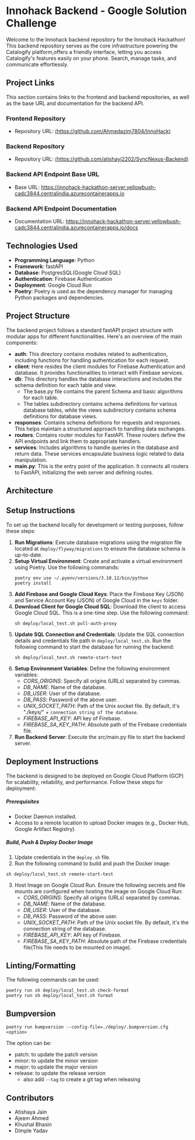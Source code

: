 # Innohack Backend - Google Solution Challenge

Welcome to the Innohack backend repository for the Innohack Hackathon! This backend repository serves as the core infrastructure powering the Catalogify platform,offers a friendly interface, letting you access Catalogify's features easily on your phone. Search, manage tasks, and communicate effortlessly.

## Project Links

This section contains links to the frontend and backend repositories, as well as the base URL and documentation for the backend API.

### Frontend Repository
- Repository URL: [(https://github.com/Ahmedazim7804/InnoHack)](https://github.com/Ahmedazim7804/InnoHack)

### Backend Repository
- Repository URL: [(https://github.com/atishayj2202/SyncNexus-Backend)](https://github.com/atishayj2202/InnoHack-Hackathon-Backend)

### Backend API Endpoint Base URL
- Base URL: https://innohack-hackathon-server.yellowbush-cadc3844.centralindia.azurecontainerapps.io 

### Backend API Endpoint Documentation
- Documentation URL: https://innohack-hackathon-server.yellowbush-cadc3844.centralindia.azurecontainerapps.io/docs

## Technologies Used
- **Programming Language**: Python
- **Framework**: fastAPI
- **Database**: PostgresSQL(Google Cloud SQL)
- **Authentication**: Firebase Authentication
- **Deployment**: Google Cloud Run
- **Poetry**: Poetry is used as the dependency manager for managing Python packages and dependencies.

## Project Structure
The backend project follows a standard fastAPI project structure with modular apps for different functionalities. Here's an overview of the main components:
- **auth**: This directory contains modules related to authentication, including functions for handling authentication for each request.
- **client**: Here resides the client modules for Firebase Authentication and database. It provides functionalities to interact with Firebase services.
- **db**: This directory handles the database interactions and includes the schema definition for each table and view. 
  - The base.py file contains the parent Schema and basic algorithms for each table. 
  - The tables subdirectory contains schema definitions for various database tables, while the views subdirectory contains schema definitions for database views.
- **responses**: Contains schema definitions for requests and responses. This helps maintain a structured approach to handling data exchanges.
- **routers**: Contains router modules for FastAPI. These routers define the API endpoints and link them to appropriate handlers.
- **services**: Includes algorithms to handle queries in the database and return data. These services encapsulate business logic related to data manipulation.
- **main.py**: This is the entry point of the application. It connects all routers to FastAPI, initializing the web server and defining routes.

## Architecture


## Setup Instructions
To set up the backend locally for development or testing purposes, follow these steps:
1. **Run Migrations**: Execute database migrations using the migration file located at `deploy/flyway/migrations` to ensure the database schema is up-to-date.
2. **Setup Virtual Environment**: Create and activate a virtual environment using Poetry. Use the following commands:
   ```shell
   poetry env use ~/.pyenv/versions/3.10.12/bin/python
   poetry install
   ```
3. **Add Firebase and Google Cloud Keys**: Place the Firebase Key (JSON) and Service Account Key (JSON) of Google Cloud in the `keys` folder.
4. **Download Client for Google Cloud SQL**: Download the client to access Google Cloud SQL. This is a one-time step. Use the following command:
   ```shell
   sh deploy/local_test.sh pull-auth-proxy
   ```
5. **Update SQL Connection and Credentials**: Update the SQL connection details and credentials file path in `deploy/local_test.sh`. Run the following command to start the database for running the backend:
    ```shell
   sh deploy/local_test.sh remote-start-test
   ```
6. **Setup Environment Variables**: Define the following environment variables:
   - *CORS_ORIGINS*: Specify all origins (URLs) separated by commas.
   - *DB_NAME*: Name of the database.
   - *DB_USER*: User of the database.
   - *DB_PASS*: Password of the above user.
   - *UNIX_SOCKET_PATH*: Path of the Unix socket file. By default, it's "./keys/" + `connection string of the database`.
   - *FIREBASE_API_KEY*: API key of Firebase.
   - *FIREBASE_SA_KEY_PATH*: Absolute path of the Firebase credentials file.
7. **Run Backend Server**: Execute the src/main.py file to start the backend server.

## Deployment Instructions
The backend is designed to be deployed on Google Cloud Platform (GCP) for scalability, reliability, and performance. Follow these steps for deployment:
##### Prerequisites
- Docker Daemon installed.
- Access to a remote location to upload Docker images (e.g., Docker Hub, Google Artifact Registry).

##### Build, Push & Deploy Docker Image
1. Update credentials in the `deploy.sh` file.
2. Run the following command to build and push the Docker image:
```shell
sh deploy/local_test.sh remote-start-test
   ```
3. Host Image on Google Cloud Run. Ensure the following secrets and file mounts are configured when hosting the image on Google Cloud Run:
   - *CORS_ORIGINS*: Specify all origins (URLs) separated by commas.
   - *DB_NAME*: Name of the database.
   - *DB_USER*: User of the database.
   - *DB_PASS*: Password of the above user.
   - *UNIX_SOCKET_PATH*: Path of the Unix socket file. By default, it's the connection string of the database.
   - *FIREBASE_API_KEY*: API key of Firebase.
   - *FIREBASE_SA_KEY_PATH*: Absolute path of the Firebase credentials file(This file needs to be mounted on image).

## Linting/Formatting
The following commands can be used:

```shell
poetry run sh deploy/local_test.sh check-format
poetry run sh deploy/local_test.sh format
```

## Bumpversion

```shell
poetry run bumpversion --config-file=./deploy/.bumpversion.cfg <option>
```
The option can be:
- patch: to update the patch version
- minor: to update the minor version
- major: to update the major version
- release: to update the release version
  - also add `--tag` to create a git tag when releasing

## Contributors
- Atishaya Jain
- Ajeem Ahmed
- Khushal Bhasin
- Dimple Yadav
